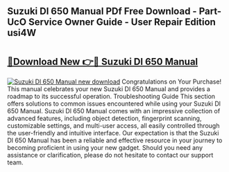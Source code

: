 ## Suzuki Dl 650 Manual PDf Free Download - Part-UcO Service Owner Guide - User Repair Edition usi4W

# <h2><a href="http://bc62291.oget.top/?id=Suzuki+Dl+650+Manual">🔗Download New 👉🔴 Suzuki Dl 650 Manual</a></h2>

[![Suzuki Dl 650 Manual new download](https://i.imgur.com/5g1atiW.png)](http://bc62291.oget.top/?id=Suzuki+Dl+650+Manual)
Congratulations on Your Purchase! This manual celebrates your new Suzuki Dl 650 Manual and provides a roadmap to its successful operation. Troubleshooting Guide This section offers solutions to common issues encountered while using your Suzuki Dl 650 Manual. Suzuki Dl 650 Manual comes with an impressive collection of advanced features, including object detection, fingerprint scanning, customizable settings, and multi-user access, all easily controlled through the user-friendly and intuitive interface. Our expectation is that the Suzuki Dl 650 Manual has been a reliable and effective resource in your journey to becoming proficient in using your new gadget. Should you need any assistance or clarification, please do not hesitate to contact our support team.
